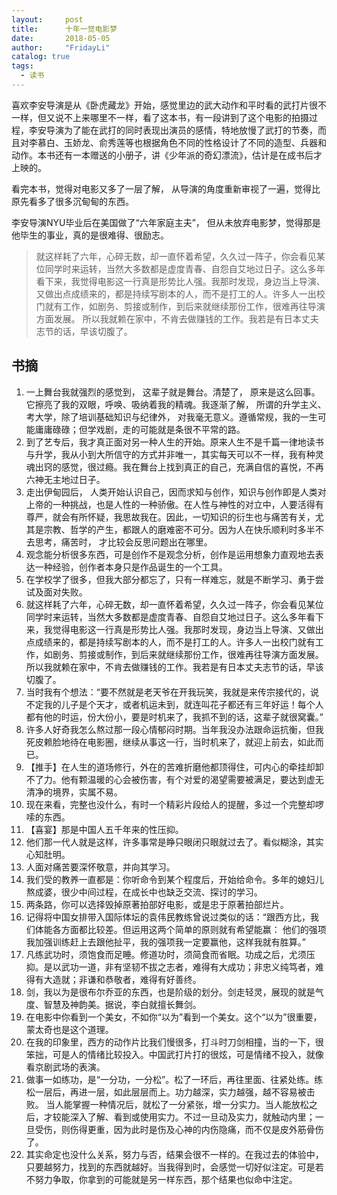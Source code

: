 ```yaml
---
layout:     post
title:      十年一觉电影梦
date:       2018-05-05
author:     "FridayLi"
catalog: true
tags:
  - 读书
---
```


喜欢李安导演是从《卧虎藏龙》开始，感觉里边的武大动作和平时看的武打片很不一样，但又说不上来哪里不一样，看了这本书，有一段讲到了这个电影的拍摄过程，李安导演为了能在武打的同时表现出演员的感情，特地放慢了武打的节奏，而且对李慕白、玉娇龙、俞秀莲等也根据角色不同的性格设计了不同的造型、兵器和动作。本书还有一本赠送的小册子，讲《少年派的奇幻漂流》，估计是在成书后才上映的。

看完本书，觉得对电影又多了一层了解， 从导演的角度重新审视了一遍，觉得比原先看多了很多沉甸甸的东西。

李安导演NYU毕业后在美国做了“六年家庭主夫”， 但从未放弃电影梦，觉得那是他毕生的事业，真的是很难得、很励志。
> 就这样耗了六年，心碎无数，却一直怀着希望，久久过一阵子，你会看见某位同学时来运转，当然大多数都是虚度青春、自怨自艾地过日子。这么多年看下来，我觉得电影这一行真是形势比人强。我那时发现，身边当上导演、又做出点成绩来的，都是持续写剧本的人，而不是打工的人。许多人一出校门就有工作，如剧务、剪接或制作，到后来就继续那份工作，很难再往导演方面发展。 所以我就赖在家中，不肯去做赚钱的工作。我若是有日本丈夫志节的话，早该切腹了。

## 书摘
1. 一上舞台我就强烈的感觉到， 这辈子就是舞台。清楚了， 原来是这么回事。它擦亮了我的双眼，呼唤、吸纳着我的精魂。我逐渐了解， 所谓的升学主义、考大学，除了培训基础知识与纪律外， 对我毫无意义。遵循常规，我的一生可能庸庸碌碌；但学戏剧，走的可能就是条很不平常的路。
2. 到了艺专后，我才真正面对另一种人生的开始。原来人生不是千篇一律地读书与升学，我从小到大所信守的方式并非唯一，其实每天可以不一样，我有种灵魂出窍的感觉，很过瘾。我在舞台上找到真正的自己，充满自信的喜悦，不再六神无主地过日子。
3. 走出伊甸园后， 人类开始认识自己，因而求知与创作，知识与创作即是人类对上帝的一种挑战，也是人性的一种骄傲。在人性与神性的对立中，人要活得有尊严，就会有所怀疑，我思故我在。因此，一切知识的衍生也与痛苦有关，尤其是宗教、哲学的产生，都跟人的磨难密不可分。因为人在快乐顺利时多半不去思考，痛苦时， 才比较会反思问题出在哪里。
4. 观念能分析很多东西，可是创作不是观念分析，创作是运用想象力直观地去表达一种经验，创作者本身只是作品诞生的一个工具。
5. 在学校学了很多，但我大部分都忘了，只有一样难忘，就是不断学习、勇于尝试及面对失败。
6. 就这样耗了六年，心碎无数，却一直怀着希望，久久过一阵子，你会看见某位同学时来运转，当然大多数都是虚度青春、自怨自艾地过日子。这么多年看下来，我觉得电影这一行真是形势比人强。我那时发现，身边当上导演、又做出点成绩来的，都是持续写剧本的人，而不是打工的人。许多人一出校门就有工作，如剧务、剪接或制作，到后来就继续那份工作，很难再往导演方面发展。 所以我就赖在家中，不肯去做赚钱的工作。我若是有日本丈夫志节的话，早该切腹了。
7. 当时我有个想法：“要不然就是老天爷在开我玩笑，我就是来传宗接代的，说不定我的儿子是个天才，或者机运未到，就连叫花子都还有三年好运！每个人都有他的时运，份大份小，要是时机来了，我抓不到的话，这辈子就很窝囊。”
8. 许多人好奇我怎么熬过那一段心情郁闷时期。当年我没办法跟命运抗衡，但我死皮赖脸地待在电影圈，继续从事这一行，当时机来了，就迎上前去，如此而已。
9. 【推手】在人生的道场修行，外在的苦难折磨他都顶得住，可内心的牵挂却卸不了力。他有颗温暖的心会被伤害，有个对爱的渴望需要被满足，要达到虚无清净的境界，实属不易。
10. 现在来看，完整也没什么，有时一个精彩片段给人的提醒，多过一个完整却啰嗦的东西。
11. 【喜宴】那是中国人五千年来的性压抑。
12. 他们那一代人就是这样，许多事常是睁只眼闭只眼就过去了。看似糊涂，其实心知肚明。
13. 人面对痛苦要深怀敬意，并向其学习。
14. 我们受的教养一直都是：你听命令到某个程度后，开始给命令。多年的媳妇儿熬成婆，很少中间过程，在成长中也缺乏交流、探讨的学习。
15. 两条路，你可以选择毁掉原著拍部好电影，或是忠于原著拍部烂片。
16. 记得将中国女排带入国际体坛的袁伟民教练曾说过类似的话：“跟西方比，我们体能各方面都比较差。但运用这两个简单的原则就有希望能赢： 他们的强项我加强训练赶上去跟他扯平，我的强项我一定要赢他，这样我就有胜算。”
17. 凡练武功时，须饱食而足睡。修道功时，须简食而省眠。功成之后，尤须压抑。是以武功一道，非有坚韧不拔之志者，难得有大成功；非忠义纯笃者，难得有大造就；非谦和恭敬者，难得有好善终。
18. 剑，我以为是很布尔乔亚的东西，也是阶级的划分。剑走轻灵，展现的就是气度、智慧及神韵美。据说，李白就擅长舞剑。
19. 在电影中你看到一个美女，不如你“以为”看到一个美女。这个“以为”很重要，蒙太奇也是这个道理。
20. 在我的印象里，西方的动作片比我们慢很多，打斗时刀剑相撞，当的一下，很笨拙，可是人的情绪比较投入。中国武打片打的很炫，可是情绪不投入，就像看京剧武场的表演。
21. 做事一如练功，是“一分功，一分松”。松了一环后，再往里面、往紧处练。练松一层后，再进一层，如此层层而上。功力越深，实力越强，越不容易被击败。 当人能掌握一种情况后，就松了一分紧张，增一分实力。当人能放松之后，才较能深入了解、看到或使用实力。不过一旦动及实力，就触动内里；一旦受伤，则伤得更重，因为此时是伤及心神的内伤隐痛，而不仅是皮外筋骨伤了。
22. 其实命定也没什么关系，努力与否，结果会很不一样的。在我过去的体验中，只要越努力，找到的东西就越好。当我得到时，会感觉一切好似注定。可是若不努力争取，你拿到的可能就是另一样东西，那个结果也似命中注定。
